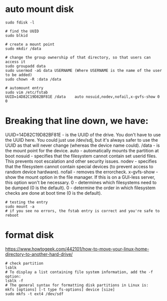 # auto mount disk
```
sudo fdisk -l

# find the UUID
sudo blkid

# create a mount point
sudo mkdir /data

# change the group ownership of that directory, so that users can access it
sudo groupadd data
sudo usermod -aG data USERNAME (Where USERNAME is the name of the user to be added)
sudo chown -R :data /data

# automount entry
sudo vim /etc/fstab
UUID=14D82C19D82BF81E /data    auto nosuid,nodev,nofail,x-gvfs-show 0 0
```
# Breaking that line down, we have:
UUID=14D82C19D82BF81E - is the UUID of the drive. You don't have to use the UUID here. You could just use /dev/sdj, but it's always safer to use the UUID as that will never change (whereas the device name could).
/data - is the mount point for the device.
auto - automatically mounts the partition at boot 
nosuid - specifies that the filesystem cannot contain set userid files. This prevents root escalation and other security issues.
nodev - specifies that the filesystem cannot contain special devices (to prevent access to random device hardware).
nofail - removes the errorcheck.
x-gvfs-show - show the mount option in the file manager. If this is on a GUI-less server, this option won't be necessary.
0 - determines which filesystems need to be dumped (0 is the default).
0 - determine the order in which filesystem checks are done at boot time (0 is the default).

```
# testing the entry 
sudo mount -a
# if you see no errors, the fstab entry is correct and you're safe to reboot
```


# format disk
https://www.howtogeek.com/442101/how-to-move-your-linux-home-directory-to-another-hard-drive/
```
# check partition
lsblk
# To display a list containing file system information, add the -f option:
lsblk -f
# The general syntax for formatting disk partitions in Linux is:
mkfs [options] [-t type fs-options] device [size]
sudo mkfs -t ext4 /dev/sdf

```

